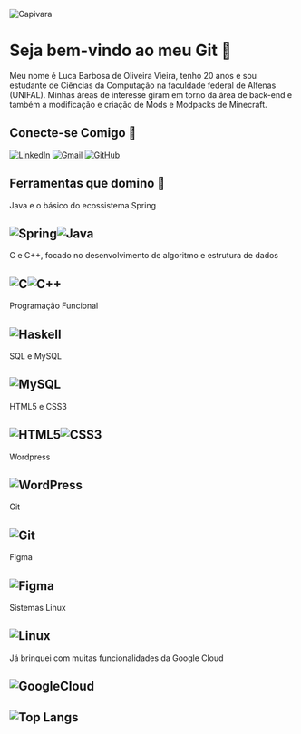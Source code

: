 ![Capivara](https://i.imgur.com/E2BJU1E.jpeg)
# Seja bem-vindo ao meu Git 🤠
Meu nome é Luca Barbosa de Oliveira Vieira, tenho 20 anos e sou estudante de Ciências da Computação na faculdade federal de Alfenas (UNIFAL). Minhas áreas de interesse giram em torno da área de back-end e também a modificação e criação de Mods e Modpacks de Minecraft.
## Conecte-se Comigo 🧐
[![LinkedIn](https://img.shields.io/badge/LinkedIn-0077B5?style=for-the-badge&logo=linkedin&logoColor=white)](https://www.linkedin.com/in/luca-barbosa-de-oliveira-vieira-50b217297/)
[![Gmail](https://img.shields.io/badge/Gmail-333333?style=for-the-badge&logo=gmail&logoColor=red)](mailto:luca.vieira.cdc@gmail.com)
[![GitHub](https://img.shields.io/badge/GitHub-100000?style=for-the-badge&logo=github&logoColor=white)](https://github.com/Luca-Vieira/)
## Ferramentas que domino 🦧

Java e o básico do ecossistema Spring

![Spring](https://img.shields.io/badge/spring-%236DB33F.svg?style=for-the-badge&logo=spring&logoColor=white)![Java](https://img.shields.io/badge/java-%23ED8B00.svg?style=for-the-badge&logo=openjdk&logoColor=white)
--

C e C++, focado no desenvolvimento de algoritmo e estrutura de dados

![C](https://img.shields.io/badge/C-00599C?style=for-the-badge&logo=c&logoColor=white)![C++](https://img.shields.io/badge/C%2B%2B-00599C?style=for-the-badge&logo=c%2B%2B&logoColor=white)
--
Programação Funcional

![Haskell](https://img.shields.io/badge/Haskell-5e5086?style=for-the-badge&logo=haskell&logoColor=white)
--
SQL e MySQL

![MySQL](https://img.shields.io/badge/MySQL-00000F?style=for-the-badge&logo=mysql&logoColor=white)
--
HTML5 e CSS3

![HTML5](https://img.shields.io/badge/HTML5-E34F26?style=for-the-badge&logo=html5&logoColor=white)![CSS3](https://img.shields.io/badge/CSS3-1572B6?style=for-the-badge&logo=css3&logoColor=white)
--
Wordpress

![WordPress](https://img.shields.io/badge/WordPress-21759B?style=for-the-badge&logo=wordpress&logoColor=white)
--
Git

![Git](https://img.shields.io/badge/GIT-E44C30?style=for-the-badge&logo=git&logoColor=white)
--
Figma

![Figma](https://img.shields.io/badge/Figma-696969?style=for-the-badge&logo=figma&logoColor=figma)
--
Sistemas Linux

![Linux](https://img.shields.io/badge/Linux-000?style=for-the-badge&logo=linux&logoColor=FCC624)
--
Já brinquei com muitas funcionalidades da Google Cloud

![GoogleCloud](https://img.shields.io/badge/GoogleCloud-%234285F4.svg?style=for-the-badge&logo=google-cloud&logoColor=white)
--

![Top Langs](https://github-readme-stats-git-masterrstaa-rickstaa.vercel.app/api/top-langs/?username=Luca-Vieira&layout=compact&bg_color=000&border_color=30A3DC&title_color=E94D5F&text_color=FFF)
--
